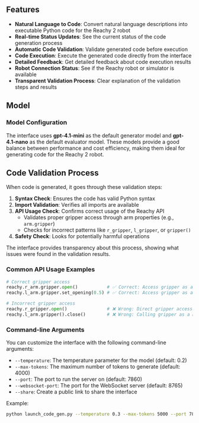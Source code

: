 ## Features

- **Natural Language to Code**: Convert natural language descriptions into executable Python code for the Reachy 2 robot
- **Real-time Status Updates**: See the current status of the code generation process
- **Automatic Code Validation**: Validate generated code before execution
- **Code Execution**: Execute the generated code directly from the interface
- **Detailed Feedback**: Get detailed feedback about code execution results
- **Robot Connection Status**: See if the Reachy robot or simulator is available
- **Transparent Validation Process**: Clear explanation of the validation steps and results

## Model

### Model Configuration

The interface uses **gpt-4.1-mini** as the default generator model and **gpt-4.1-nano** as the default evaluator model. These models provide a good balance between performance and cost efficiency, making them ideal for generating code for the Reachy 2 robot.

## Code Validation Process

When code is generated, it goes through these validation steps:

1. **Syntax Check**: Ensures the code has valid Python syntax
2. **Import Validation**: Verifies all imports are available
3. **API Usage Check**: Confirms correct usage of the Reachy API
   - Validates proper gripper access through arm properties (e.g., `arm.gripper`)
   - Checks for incorrect patterns like `r_gripper`, `l_gripper`, or `gripper()`
4. **Safety Check**: Looks for potentially harmful operations

The interface provides transparency about this process, showing what issues were found in the validation results.

### Common API Usage Examples

```python
# Correct gripper access
reachy.r_arm.gripper.open()           # ✅ Correct: Access gripper as a property
reachy.l_arm.gripper.set_opening(0.5) # ✅ Correct: Access gripper as a property

# Incorrect gripper access
reachy.r_gripper.open()               # ❌ Wrong: Direct gripper access
reachy.l_arm.gripper().close()        # ❌ Wrong: Calling gripper as a method
```

### Command-line Arguments

You can customize the interface with the following command-line arguments:

- `--temperature`: The temperature parameter for the model (default: 0.2)
- `--max-tokens`: The maximum number of tokens to generate (default: 4000)
- `--port`: The port to run the server on (default: 7860)
- `--websocket-port`: The port for the WebSocket server (default: 8765)
- `--share`: Create a public link to share the interface

Example:

```bash
python launch_code_gen.py --temperature 0.3 --max-tokens 5000 --port 7861 --websocket-port 8766
``` 